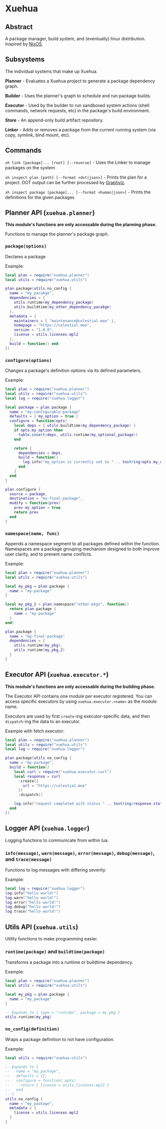 # Xuehua

## Abstract

A package manager, build system, and (eventually) linux distribution. Inspired by [NixOS](https://nixos.org/).

## Subsystems

The individual systems that make up Xuehua.

**Planner** - Evaluates a Xuehua project to generate a package dependency graph.

**Builder** - Uses the planner's graph to schedule and run package builds.

**Executor** - Used by the builder to run sandboxed system actions (shell commands, network requests, etc) in the package's build environment.

**Store** - An append-only build artifact repository.

**Linker** - Adds or removes a package from the current running system (via copy, symlink, bind mount, etc).

## Commands

`xh link [package]... [root] [--reverse]` - Uses the Linker to manage packages on the system

`xh inspect plan [path] [--format <dot|json>]` - Prints the plan for a project. DOT output can be further processed by [Graphviz](https://graphviz.org/).

`xh inspect package [package]... [--format <human|json>]` - Prints the definitions for the given packages

## Planner API (`xuehua.planner`)

**This module's functions are only accessable during the planning phase.**

Functions to manage the planner's package graph.

### `package(options)`

Declares a package

Example:
```lua
local plan = require("xuehua.planner")
local utils = require("xuehua.utils")

plan.package(utils.no_config {
  name = "my_pacakge",
  dependencies = {
    utils.runtime(my_dependency_package)
    utils.buildtime(my_other_dependency_pacakge)
  },
  metadata = {
    maintainers = { "maintenance@celestial.moe" },
    homepage = "https://celestial.moe",
    version = "1.0.0",
    license = utils.licenses.mpl2
  },
  build = function() end
})
```

### `configure(options)`

Changes a package's definition options via its defined parameters.

Example:
```lua
local plan = require("xuehua.planner")
local utils = require("xuehua.utils")
local log = require("xuehua.logger")

local package = plan.package {
  name = "my-configurable-package"
  defaults = { my_option = true }
  configure = function(opts)
    local deps = { utils.buildtime(my_dependency_package) }
    if opts.my_option then
      table.insert(deps, utils.runtime(my_optional_package))
    end

    return {
      dependencies = deps,
      build = function()
        log.info("my_option is currently set to " .. tostring(opts.my_option))
      end
    }
  end
}

plan.configure {
  source = package,
  destination = "my-final-package",
  modify = function(prev)
    prev.my_option = true
    return prev
  end
}
```

### `namespace(name, func)`

Appends a namespace segment to all packages defined within the function.
Namespaces are a package grouping mechanism designed to both improve user clarity, and to prevent name conflicts.

Example:
```lua
local plan = require("xuehua.planner")
local utils = require("xuehua.utils")

local my_pkg = plan.package {
  name = "my-package"
}

local my_pkg_2 = plan.namespace("other-pkgs", function()
  return plan.package {
    name = "my-package"
  }
end)

plan.package {
  name = "my-final-package"
  dependencies = {
    utils.runtime(my_pkg),
    utils.runtime(my_pkg_2)
  }
}
```

## Executor API (`xuehua.executor.*`)

**This module's functions are only accessable during the building phase.**

The Executor API contains one module per executor registered.
You can access specific executors by using `xuehua.executor.<name>` as the module name.

Executors are used by first `create`-ing executor-specific data, and then `dispatch`-ing the data to an executor.

Example with fetch executor:

```lua
local plan = require("xuehua.planner")
local utils = require("xuehua.utils")
local log = require("xuehua.logger")

plan.package(utils.no_config {
  name = "my-package",
  build = function()
    local curl = require("xuehua.executor.curl")
    local response = curl
      :create({
        url = "https://celestial.moe"
      })
      :dispatch()

    log.info("request completed with status " .. tostring(response.status))
  end
})
```

## Logger API (`xuehua.logger`)

Logging functions to communicate from within lua.

### `info(message)`, `warn(message)`, `error(message)`, `debug(message)`, and `trace(message)`

Functions to log messages with differing severity.

Example:

```lua
local log = require("xuehua.logger")
log.info("hello world!")
log.warn("hello world!")
log.error("hello world!")
log.debug("hello world!")
log.trace("hello world!")
```

## Utils API (`xuehua.utils`)

Utility functions to make programming easier.

### `runtime(package)` and `buildtime(package)`

Transforms a package into a runtime or buildtime dependency.

Example:

```lua
local plan = require("xuehua.planner")
local utils = require("xuehua.utils")

local my_pkg = plan.package {
  name = "my_package"
}

-- Expands to { type = "runtime", package = my_pkg }
utils.runtime(my_pkg)
```

### `no_config(definition)`

Wraps a package definition to not have configuration.

Example:

```lua
local utils = require("xuehua.utils")

-- Expands to {
--   name = "my_package",
--   defaults = {},
--   configure = function(_opts)
--     return { license = utils.licenses.mpl2 }
--   end
-- }
utils.no_config {
  name = "my_package",
  metadata = {
    license = utils.licenses.mpl2
  }
}
```
